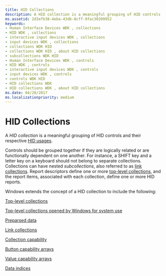 ```yaml
---
title: HID Collections
description: A HID collection is a meaningful grouping of HID controls and their respective HID usages.
ms.assetid: 2d3efb38-4eba-43db-8cff-9fac30209952
keywords:
- Human Interface Devices WDK , collections
- HID WDK , collections
- interactive input devices WDK , collections
- input devices WDK , collections
- collections WDK HID
- collections WDK HID , about HID collections
- subcollections WDK HID
- Human Interface Devices WDK , controls
- HID WDK , controls
- interactive input devices WDK , controls
- input devices WDK , controls
- controls WDK HID
- HID collections WDK
- HID collections WDK , about HID collections
ms.date: 04/20/2017
ms.localizationpriority: medium
---
```


# HID Collections


A *HID collection* is a meaningful grouping of HID controls and their respective [HID usages](hid-usages.md).

Controls should be grouped together if they are logically related or are functionally dependent on one another. For instance, a SHIFT key and a letter key on a keyboard should not belong to separate collections. Collections can have nested *subcollections*, also referred to as [link collections](link-collections.md). Report descriptors define one or more [top-level collections](top-level-collections.md), and the report items, associated with each collection, define one or more HID reports.




Windows extends the concept of a HID collection to include the following:

[Top-level collections](top-level-collections.md)

[Top-level collections opened by Windows for system use](top-level-collections-opened-by-windows-for-system-use.md)

[Preparsed data](preparsed-data.md)

[Link collections](link-collections.md)

[Collection capability](collection-capability.md)

[Button capability arrays](button-capability-arrays.md)

[Value capability arrays](value-capability-arrays.md)

[Data indices](data-indices.md)

 

 




